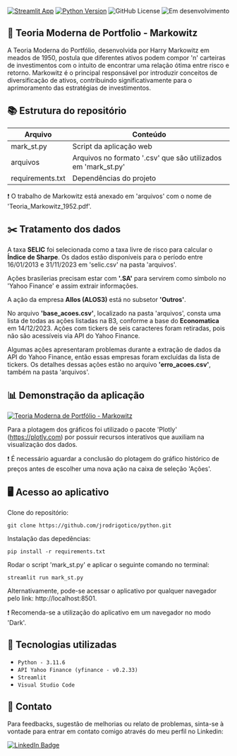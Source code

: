 [![Streamlit App](https://static.streamlit.io/badges/streamlit_badge_black_white.svg)](https://streamlit.io)
[![Python Version](https://img.shields.io/badge/python-3.11.6-blue.svg)](https://www.python.org/downloads/)
![GitHub License](https://img.shields.io/github/license/jrodrigotico/python)
![Em desenvolvimento](https://img.shields.io/badge/status%20:%20em%20desenvolvimento%20-8A2BE2)


## 	:school: Teoria Moderna de Portfolio - Markowitz
A Teoria Moderna do Portfólio, desenvolvida por Harry Markowitz em meados de 1950, postula que diferentes ativos podem compor 'n' carteiras de investimentos com o intuito de encontrar uma relação ótima entre risco e retorno. 
Markowitz é o principal responsável por introduzir conceitos de diversificação de ativos, contribuindo significativamente para o aprimoramento das estratégias de investimentos.


## 	:books: Estrutura do repositório
| **Arquivo** | **Conteúdo** |
| ------------- | ------------- |
| mark_st.py | Script da aplicação web |
| arquivos | Arquivos no formato '.csv' que são utilizados em 'mark_st.py' |
| requirements.txt | Dependências do projeto |

:exclamation: O trabalho de Markowitz está anexado em 'arquivos' com o nome de 'Teoria_Markowitz_1952.pdf'.


## 	:scissors: Tratamento dos dados
A taxa **SELIC** foi selecionada como a taxa livre de risco para calcular o **Índice de Sharpe**. Os dados estão disponíveis para o período entre 16/01/2013 e 31/11/2023 em 'selic.csv' na pasta 'arquivos'.

Ações brasilerias precisam estar com **'.SA'** para servirem como símbolo no 'Yahoo Finance' e assim extrair informações.

A ação da empresa **Allos (ALOS3)** está no subsetor **'Outros'**.

No arquivo **'base_acoes.csv'**, localizado na pasta 'arquivos', consta uma lista de todas as ações listadas na B3, conforme a base do **Economatica** em 14/12/2023. Ações com tickers de seis caracteres foram retiradas, pois não são acessíveis via API do Yahoo Finance.

Algumas ações apresentaram problemas durante a extração de dados da API do Yahoo Finance, então essas empresas foram excluídas da lista de tickers. Os detalhes dessas ações estão no arquivo **'erro_acoes.csv'**, também na pasta 'arquivos'.


## :bar_chart: Demonstração da aplicação

[![Teoria Moderna de Portfólio - Markowitz](https://i9.ytimg.com/vi/xDNOIRyIDgw/sddefault.jpg?sqp=CMTx9KwG-oaymwEmCIAFEOAD8quKqQMa8AEB-AH-CYAC0AWKAgwIABABGGUgZShlMA8=&rs=AOn4CLDHVmF0oyyQPEmEEcGvhBggK2kNuw)](https://youtu.be/xDNOIRyIDgw)

Para a plotagem dos gráficos foi utilizado o pacote 'Plotly' (https://plotly.com) por possuir recursos interativos que auxiliam na visualização dos dados.

:exclamation: É necessário aguardar a conclusão do plotagem do gráfico histórico de preços antes de escolher uma nova ação na caixa de seleção 'Ações'.


## 	:desktop_computer: Acesso ao aplicativo
Clone do repositório:

```
git clone https://github.com/jrodrigotico/python.git
```

Instalação das depedências:

```
pip install -r requirements.txt
```

Rodar o script 'mark_st.py' e aplicar o seguinte comando no terminal:
```
streamlit run mark_st.py
```

Alternativamente, pode-se acessar o aplicativo por qualquer navegador pelo link:
http://localhost:8501.    

:exclamation: Recomenda-se a utilização do aplicativo em um navegador no modo 'Dark'.  


## :mag_right: Tecnologias utilizadas
- ``Python - 3.11.6``
- ``API Yahoo Finance (yfinance - v0.2.33)``
- ``Streamlit``
- ``Visual Studio Code``


## 	:email: Contato
Para feedbacks, sugestão de melhorias ou relato de problemas, sinta-se à vontade para entrar em contato comigo através do meu perfil no Linkedin:

[![LinkedIn Badge](https://img.shields.io/badge/LinkedIn-0077B5?style=for-the-badge&logo=linkedin&logoColor=white)](https://www.linkedin.com/in/joão-rodrigo-lemes-5603a6154/)





